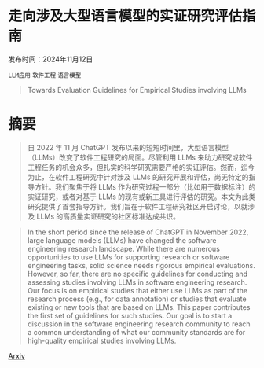 # 走向涉及大型语言模型的实证研究评估指南

发布时间：2024年11月12日

`LLM应用` `软件工程` `语言模型`

> Towards Evaluation Guidelines for Empirical Studies involving LLMs

# 摘要

> 自 2022 年 11 月 ChatGPT 发布以来的短短时间里，大型语言模型（LLMs）改变了软件工程研究的局面。尽管利用 LLMs 来助力研究或软件工程任务的机会众多，但扎实的科学研究需要严格的实证评估。然而，迄今为止，在软件工程研究中针对涉及 LLMs 的研究开展和评估，尚无特定的指导方针。我们聚焦于将 LLMs 作为研究过程一部分（比如用于数据标注）的实证研究，或者对基于 LLMs 的现有或新工具进行评估的研究。本文为此类研究提供了首套指导方针。我们旨在于软件工程研究社区开启讨论，以就涉及 LLMs 的高质量实证研究的社区标准达成共识。

> In the short period since the release of ChatGPT in November 2022, large language models (LLMs) have changed the software engineering research landscape. While there are numerous opportunities to use LLMs for supporting research or software engineering tasks, solid science needs rigorous empirical evaluations. However, so far, there are no specific guidelines for conducting and assessing studies involving LLMs in software engineering research. Our focus is on empirical studies that either use LLMs as part of the research process (e.g., for data annotation) or studies that evaluate existing or new tools that are based on LLMs. This paper contributes the first set of guidelines for such studies. Our goal is to start a discussion in the software engineering research community to reach a common understanding of what our community standards are for high-quality empirical studies involving LLMs.

[Arxiv](https://arxiv.org/abs/2411.07668)